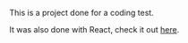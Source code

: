 This is a project done for a coding test.

It was also done with React, check it out [here](https://github.com/leonardomjq/compare-europe-group).
